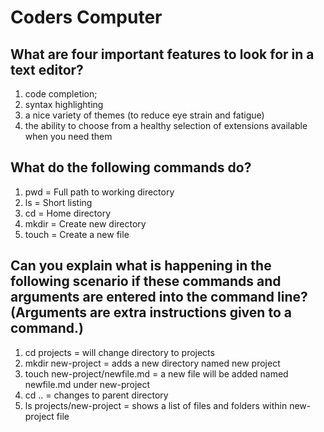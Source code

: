# Coders Computer

## What are four important features to look for in a text editor?

  1. code completion;
  2. syntax highlighting
  3. a nice variety of themes (to reduce eye strain and
fatigue)
  4. the ability to choose from a healthy selection of
extensions available when you need them

## What do the following commands do?
  
  1. pwd = Full path to working directory
  2. ls = Short listing
  3. cd = Home directory
  4. mkdir = Create new directory
  5. touch = Create a new file

## Can you explain what is happening in the following scenario if these commands and arguments are entered into the command line? (Arguments are extra instructions given to a command.)
  
  1. cd projects = will change directory to projects
  2. mkdir new-project = adds a new directory named new project
  3. touch new-project/newfile.md = a new file will be added named newfile.md under new-project
  4. cd .. = changes to parent directory
  5. ls projects/new-project = shows a list of files and folders within new-project file
  